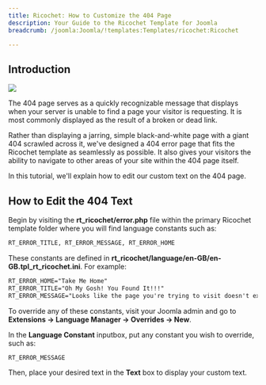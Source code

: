 ```yaml
---
title: Ricochet: How to Customize the 404 Page
description: Your Guide to the Ricochet Template for Joomla
breadcrumb: /joomla:Joomla/!templates:Templates/ricochet:Ricochet

---
```


Introduction
-----

![][template]

The 404 page serves as a quickly recognizable message that displays when your server is unable to find a page your visitor is requesting. It is most commonly displayed as the result of a broken or dead link.

Rather than displaying a jarring, simple black-and-white page with a giant 404 scrawled across it, we've designed a 404 error page that fits the Ricochet template as seamlessly as possible. It also gives your visitors the ability to navigate to other areas of your site within the 404 page itself.

In this tutorial, we'll explain how to edit our custom text on the 404 page.

How to Edit the 404 Text
-----

Begin by visiting the **rt_ricochet/error.php** file within the primary Ricochet template folder where you will find language constants such as: 

~~~ .html
RT_ERROR_TITLE, RT_ERROR_MESSAGE, RT_ERROR_HOME
~~~

These constants are defined in **rt_ricochet/language/en-GB/en-GB.tpl_rt_ricochet.ini**. For example:

~~~ .html
RT_ERROR_HOME="Take Me Home"
RT_ERROR_TITLE="Oh My Gosh! You Found It!!!"
RT_ERROR_MESSAGE="Looks like the page you're trying to visit doesn't exist.<br />Please check the URL and try your luck again."
~~~

To override any of these constants, visit your Joomla admin and go to **Extensions -> Language Manager -> Overrides -> New**.

In the **Language Constant** inputbox, put any constant you wish to override, such as: 

~~~ .html
RT_ERROR_MESSAGE
~~~

Then, place your desired text in the **Text** box to display your custom text.

[template]: assets/404.jpeg